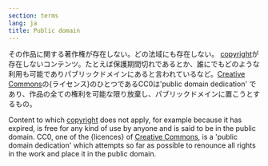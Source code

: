 ```yaml
---
section: terms
lang: ja
title: Public domain
---
```


その作品に関する著作権が存在しない。どの法域にも存在しない。
[copyright](/glossary/ja/terms/copyright/)が存在しないコンテンツ。たとえば保護期間切れであるとか、誰にでもどのような利用も可能でありパブリックドメインにあると言われているなど。[Creative Commons](/glossary/ja/terms/creative-commons/)の{ライセンス}のひとつであるCC0は'public domain dedication' であり、作品の全ての権利を可能な限り放棄し、パブリックドメインに置こうとするもの。

Content to which [copyright](/glossary/en/terms/copyright/) does not apply, for example because it has expired, is free for any kind of use by anyone and is said to be in the public domain. CC0, one of the {licences} of [Creative Commons](/glossary/en/terms/creative-commons/), is a 'public domain dedication' which attempts so far as possible to renounce all rights in the work and place it in the public domain.
